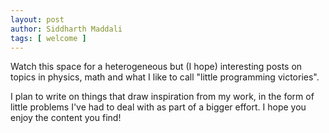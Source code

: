 ```yaml
---
layout: post
author: Siddharth Maddali
tags: [ welcome ]
---
```


Watch this space for a heterogeneous but (I hope) interesting posts on topics in physics, math and what I like to call "little programming victories". 

I plan to write on things that draw inspiration from my work, in  the form of little problems I've had to deal with as part of a bigger effort.
I hope you enjoy the content you find!

